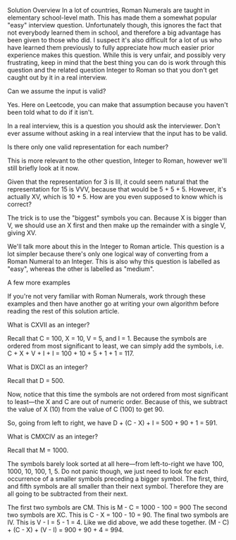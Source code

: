 Solution
Overview
In a lot of countries, Roman Numerals are taught in elementary school-level math. This has made them a somewhat popular "easy" interview question. Unfortunately though, this ignores the fact that not everybody learned them in school, and therefore a big advantage has been given to those who did. I suspect it's also difficult for a lot of us who have learned them previously to fully appreciate how much easier prior experience makes this question. While this is very unfair, and possibly very frustrating, keep in mind that the best thing you can do is work through this question and the related question Integer to Roman so that you don't get caught out by it in a real interview.

Can we assume the input is valid?

Yes. Here on Leetcode, you can make that assumption because you haven't been told what to do if it isn't.

In a real interview, this is a question you should ask the interviewer. Don't ever assume without asking in a real interview that the input has to be valid.

Is there only one valid representation for each number?

This is more relevant to the other question, Integer to Roman, however we'll still briefly look at it now.

Given that the representation for 3 is III, it could seem natural that the representation for 15 is VVV, because that would be 5 + 5 + 5. However, it's actually XV, which is 10 + 5. How are you even supposed to know which is correct?

The trick is to use the "biggest" symbols you can. Because X is bigger than V, we should use an X first and then make up the remainder with a single V, giving XV.

We'll talk more about this in the Integer to Roman article. This question is a lot simpler because there's only one logical way of converting from a Roman Numeral to an Integer. This is also why this question is labelled as "easy", whereas the other is labelled as "medium".

A few more examples

If you're not very familiar with Roman Numerals, work through these examples and then have another go at writing your own algorithm before reading the rest of this solution article.

What is CXVII as an integer?

Recall that C = 100, X = 10, V = 5, and I = 1. Because the symbols are ordered from most significant to least, we can simply add the symbols, i.e. C + X + V + I + I = 100 + 10 + 5 + 1 + 1 = 117.

What is DXCI as an integer?

Recall that D = 500.

Now, notice that this time the symbols are not ordered from most significant to least—the X and C are out of numeric order. Because of this, we subtract the value of X (10) from the value of C (100) to get 90.

So, going from left to right, we have D + (C - X) + I = 500 + 90 + 1 = 591.

What is CMXCIV as an integer?

Recall that M = 1000.

The symbols barely look sorted at all here—from left-to-right we have 100, 1000, 10, 100, 1, 5. Do not panic though, we just need to look for each occurrence of a smaller symbols preceding a bigger symbol. The first, third, and fifth symbols are all smaller than their next symbol. Therefore they are all going to be subtracted from their next.

The first two symbols are CM. This is M - C = 1000 - 100 = 900
The second two symbols are XC. This is C - X = 100 - 10 = 90.
The final two symbols are IV. This is V - I = 5 - 1 = 4.
Like we did above, we add these together. (M - C) + (C - X) + (V - I) = 900 + 90 + 4 = 994.
